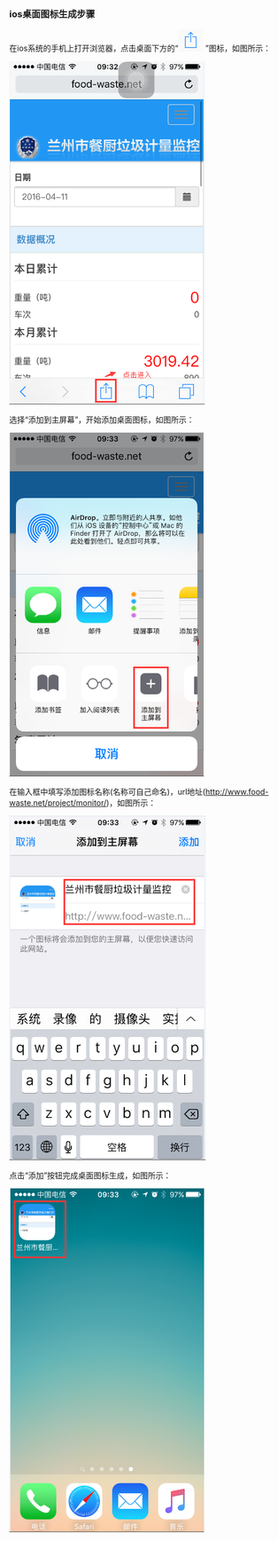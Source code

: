 ### ios桌面图标生成步骤

在ios系统的手机上打开浏览器，点击桌面下方的“![图标](..\images\图标1.png) ”图标，如图所示：

![ios桌面生成图标](..\images\IOS1.png)

选择“添加到主屏幕”，开始添加桌面图标，如图所示：


![ios桌面生成图标](..\images\IOS2.png)

在输入框中填写添加图标名称(名称可自己命名)，url地址(http://www.food-waste.net/project/monitor/)，如图所示：


![ios桌面生成图标](..\images\IOS3.png)

点击“添加”按钮完成桌面图标生成，如图所示：

![ios桌面生成图标](..\images\IOS4.png)
